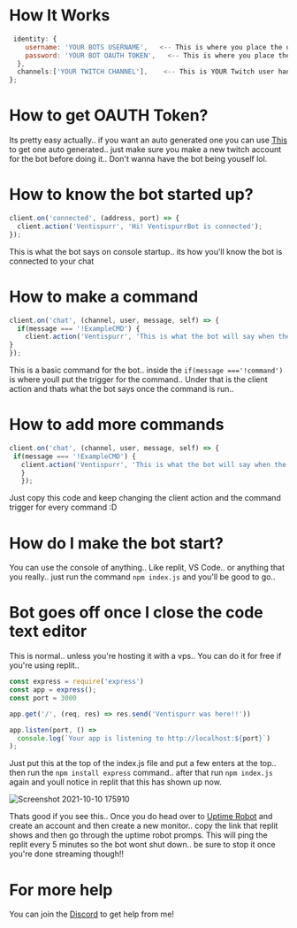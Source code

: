 # How It Works

```js
 identity: {
    username: 'YOUR BOTS USERNAME',   <-- This is where you place the username that you gave the bot account
    password: 'YOUR BOT OAUTH TOKEN',   <-- This is where you place the OAUTH token for the bot..
  },
  channels:['YOUR TWITCH CHANNEL'],    <-- This is YOUR Twitch user handle.. make sure it matches exactly..
};
```

# How to get OAUTH Token?
Its pretty easy actually.. if you want an auto generated one you can use [This](https://twitchapps.com/tmi/) to get one auto generated.. just make sure you make a new twitch account for the bot before doing it.. Don't wanna have the bot being youself lol.


# How to know the bot started up?

```js
client.on('connected', (address, port) => {
  client.action('Ventispurr', 'Hi! VentispurrBot is connected');   
});
```
This is what the bot says on console startup.. its how you'll know the bot is connected to your chat

# How to make a command
```js
client.on('chat', (channel, user, message, self) => {
  if(message === '!ExampleCMD') {   
    client.action('Ventispurr', 'This is what the bot will say when the command is run');
}
});
```
This is a basic command for the bot.. inside the `if(message ==='!command')` is where youll put the trigger for the command.. Under that is the client action and thats what the bot says once the command is run..


# How to add more commands
 ```js
client.on('chat', (channel, user, message, self) => {
  if(message === '!ExampleCMD') {     
    client.action('Ventispurr', 'This is what the bot will say when the command is run');
    }
    });
``` 
Just copy this code and keep changing the client action and the command trigger for every command :D

# How do I make the bot start?
You can use the console of anything.. Like replit, VS Code.. or anything that you really.. just run the command `npm index.js` and you'll be good to go..

# Bot goes off once I close the code text editor
This is normal.. unless you're hosting it with a vps.. You can do it for free if you're using replit..
```js
const express = require('express')
const app = express();
const port = 3000

app.get('/', (req, res) => res.send('Ventispurr was here!!'))

app.listen(port, () =>
  console.log(`Your app is listening to http://localhost:${port}`)
); 
```
Just put this at the top of the index.js file and put a few enters at the top.. then run the `npm install express` command.. after that run `npm index.js` again and youll notice in replit that this has shown up now.

![Screenshot 2021-10-10 175910](https://user-images.githubusercontent.com/91895035/136714252-df20f46f-0786-4b4b-9daf-f601d0d25ca7.png)

Thats good if you see this.. Once you do head over to [Uptime Robot](https://uptimerobot.com/login?rt=https://uptimerobot.com/dashboard#) and create an account and then create a new monitor.. copy the link that replit shows and then go through the uptime robot promps. This will ping the replit every 5 minutes so the bot wont shut down.. be sure to stop it once you're done streaming though!!

# For more help
You can join the [Discord](https://ventispurr.cool/discord) to get help from me!

